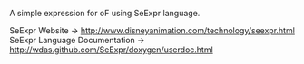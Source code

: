 A simple expression for oF using SeExpr language.

SeExpr Website -> http://www.disneyanimation.com/technology/seexpr.html
SeExpr Language Documentation -> http://wdas.github.com/SeExpr/doxygen/userdoc.html